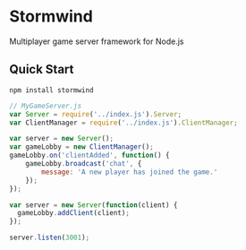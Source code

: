 # Stormwind
Multiplayer game server framework for Node.js

## Quick Start

`npm install stormwind`

```JavaScript
// MyGameServer.js
var Server = require('../index.js').Server;
var ClientManager = require('../index.js').ClientManager;

var server = new Server();
var gameLobby = new ClientManager();
gameLobby.on('clientAdded', function() {
    gameLobby.broadcast('chat', {
        message: 'A new player has joined the game.'
    });
});

var server = new Server(function(client) {
  gameLobby.addClient(client);
});

server.listen(3001);
```
